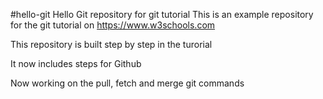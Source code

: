 #hello-git
Hello Git repository for git tutorial
This is an example repository for the git tutorial on https://www.w3schools.com

This repository is built step by step in the turorial

It now includes steps for Github

Now working on the pull, fetch and merge git commands

